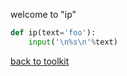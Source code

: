 welcome to "ip"


```python
def ip(text='foo'):
    input('\n%s\n'%text)
```

[back to toolkit](/toolkit_page)
